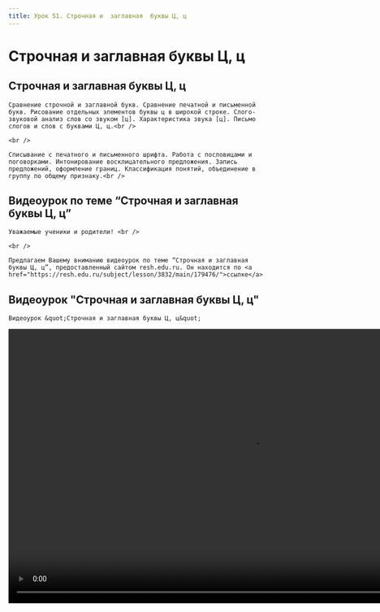 ```yaml
---
title: Урок 51. Строчная и  заглавная  буквы Ц, ц 
---
```


# Строчная и  заглавная  буквы Ц, ц 

## Строчная и заглавная буквы Ц, ц

<p>
	Сравнение строчной и заглавной букв. Сравнение печатной и письменной букв. Рисование отдельных элементов буквы ц в широкой строке. Слого-звуковой анализ слов со звуком [ц]. Характеристика звука [ц]. Письмо слогов и слов с буквами Ц, ц.<br />
</p>
<p>
	<br />
</p>
<p>
	Списывание с печатного и письменного шрифта. Работа с пословицами и поговорками. Интонирование восклицательного предложения. Запись предложений, оформление границ. Классификация понятий, объединение в группу по общему признаку.<br />
</p>

## Видеоурок по теме “Строчная и заглавная буквы Ц, ц”

<p>
	Уважаемые ученики и родители! <br /> 
</p>
<p>
	<br /> 
</p>
<p>
	Предлагаем Вашему вниманию видеоурок по теме “Строчная и заглавная буквы Ц, ц”, предоставленный сайтом resh.edu.ru. Он находится по <a href="https://resh.edu.ru/subject/lesson/3832/main/179476/">ссылке</a>.
</p>

## Видеоурок "Строчная и заглавная буквы Ц, ц"

<p>
	Видеоурок &quot;Строчная и заглавная буквы Ц, ц&quot;
</p>


<video width="960" height="540" controls>
  <source src="https://vod-progressive.akamaized.net/exp=1667466184~acl=%2Fvimeo-prod-skyfire-std-us%2F01%2F444%2F13%2F327224264%2F1281521595.mp4~hmac=3daa8a8ead4630cafdcfc2e8aa5b9ffb44320f3403790cf25f141fbb1701a0fd/vimeo-prod-skyfire-std-us/01/444/13/327224264/1281521595.mp4" type="video/mp4">
Your browser does not support the video tag.
</video>
